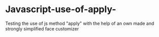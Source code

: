 # Javascript-use-of-apply-
Testing the use of js method "apply" with the help of an own made and strongly simplified face customizer
